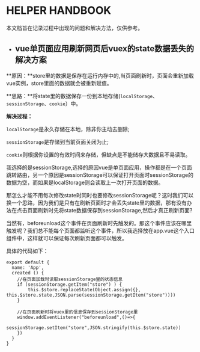 # HELPER HANDBOOK

本文档旨在记录过程中出现的问题和解决方法，仅供参考。

- ## vue单页面应用刷新网页后vuex的state数据丢失的解决方案

**原因：**store里的数据是保存在运行内存中的,当页面刷新时，页面会重新加载vue实例，store里面的数据就会被重新赋值。

**思路：**将state里的数据保存一份到本地存储(`localStorage`、`sessionStorage`、`cookie`）中。

**解决过程：**

`localStorage`是永久存储在本地，除非你主动去删除;

`sessionStorage`是存储到当前页面关闭为止;

`cookie`则根据你设置的有效时间来存储，但缺点是不能储存大数据且不易读取。



我选择的是sessionStorage,选择的原因vue是单页面应用，操作都是在一个页面跳转路由，另一个原因是sessionStorage可以保证打开页面时sessionStorage的数据为空，而如果是localStorage则会读取上一次打开页面的数据。

那怎么才能不用每次修改state时同时也要修改sessionStorage呢？这时我们可以换一个思路，因为我们是只有在刷新页面时才会丢失state里的数据，那有没有办法在点击页面刷新时先将state数据保存到sessionStorage,然后才真正刷新页面?

当然有，beforeunload这个事件在页面刷新时先触发的。那这个事件应该在哪里触发呢？我们总不能每个页面都监听这个事件，所以我选择放在app.vue这个入口组件中，这样就可以保证每次刷新页面都可以触发。

具体的代码如下：

```vue
export default {
  name: 'App',
  created () {
    //在页面加载时读取sessionStorage里的状态信息
    if (sessionStorage.getItem("store") ) {
        this.$store.replaceState(Object.assign({}, this.$store.state,JSON.parse(sessionStorage.getItem("store"))))
    } 

    //在页面刷新时将vuex里的信息保存到sessionStorage里
    window.addEventListener("beforeunload",()=>{
        sessionStorage.setItem("store",JSON.stringify(this.$store.state))
    })
  }
}
```

